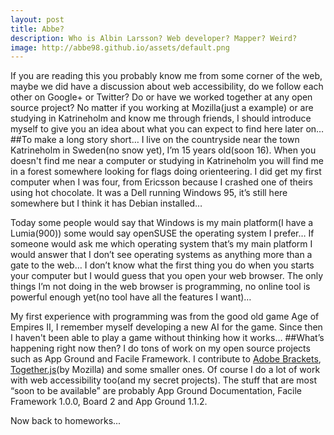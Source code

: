 ```yaml
---
layout: post
title: Abbe?
description: Who is Albin Larsson? Web developer? Mapper? Weird?
image: http://abbe98.github.io/assets/default.png
---
```

If you are reading this you probably know me from some corner of the web, maybe we did have a discussion about web accessibility, do we follow each other on Google+ or Twitter? Do or have we worked together at any open source project? No matter if you working at Mozilla(just a example) or are studying in Katrineholm and know me through friends, I should introduce myself to give you an idea about what you can expect to find here later on…
##To make a long story short…
I live on the countryside near the town Katrineholm in Sweden(no snow yet), I’m 15 years old(soon 16). When you doesn't find me near a computer or studying in Katrineholm you will find me in a forest somewhere looking for flags doing orienteering. I did get my first computer when I was four, from Ericsson because I crashed one of theirs using hot chocolate. It was a Dell running Windows 95, it’s still here somewhere but I think it has Debian installed… 

Today some people would say that Windows is my main platform(I have a Lumia(900)) some would say openSUSE the operating system I prefer… If someone would ask me which operating system that’s my main platform I would answer that I don’t see operating systems as anything more than a gate to the web… I don’t know what the first thing you do when you starts your computer but I would guess that you open your web browser. The only things I’m not doing in the web browser is programming, no online tool is powerful enough yet(no tool have all the features I want)…

My first experience with programming was from the good old game Age of Empires II, I remember myself developing a new AI for the game. Since then I haven't been able to play a game without thinking how it works… 
##What’s happening right now then?
I do tons of work on my open source projects such as App Ground and Facile Framework. I contribute to [Adobe Brackets][1], [Together.js][2](by Mozilla) and some smaller ones. Of course I do a lot of work with web accessibility too(and my secret projects). The stuff that are most “soon to be available” are probably App Ground Documentation, Facile Framework 1.0.0, Board 2 and App Ground 1.1.2.

Now back to homeworks...

[1]: http://brackets.io
[2]: https://togetherjs.com
